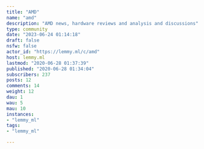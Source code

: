 ```yaml
---
title: "AMD" 
name: "amd"
description: "AMD news, hardware reviews and analysis and discussions"
type: community
date: "2023-06-24 01:14:18"
draft: false
nsfw: false
actor_id: "https://lemmy.ml/c/amd"
host: lemmy.ml
lastmod: "2020-06-28 01:37:39"
published: "2020-06-28 01:34:04"
subscribers: 237
posts: 12
comments: 14
weight: 12
dau: 1
wau: 5
mau: 10
instances:
- "lemmy_ml"
tags: 
- "lemmy_ml"

---
```


